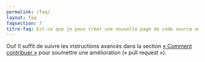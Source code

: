 ```yaml
---
permalink: /faq/
layout: faq
faqsection: 7
titre-faq: Est-ce que je peux créer une nouvelle page de code source ou de documentation ?
---
```


Oui! Il suffit de suivre les instructions avancés dans la section [« Comment contribuer »](/site-web/contribuer) pour soumettre une amélioration (« pull request »).
